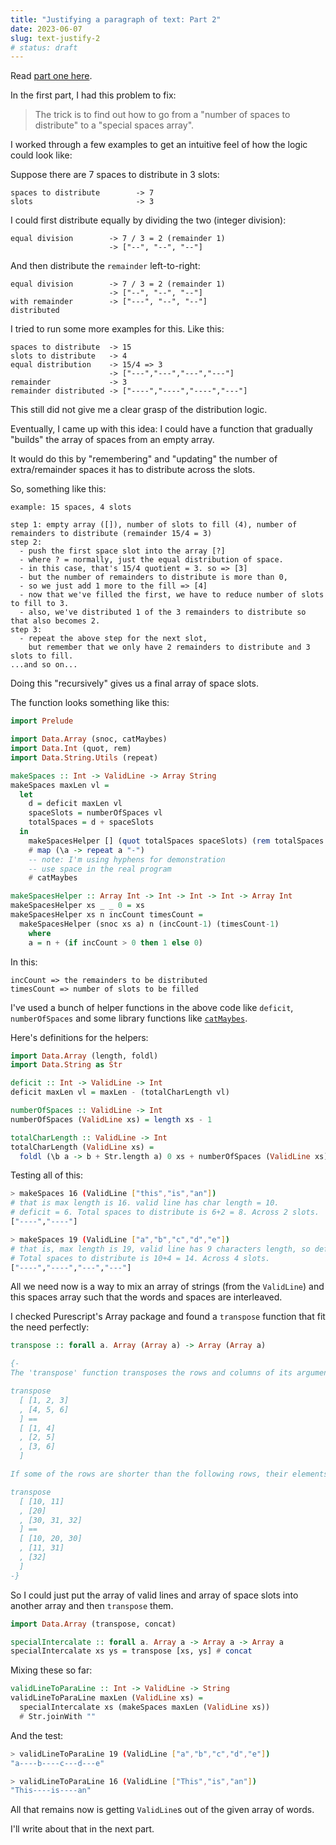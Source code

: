 ```yaml
---
title: "Justifying a paragraph of text: Part 2"
date: 2023-06-07
slug: text-justify-2
# status: draft
---
```


Read [part one here](/text-justify).

In the first part, I had this problem to fix:

> The trick is to find out how to go from a "number of spaces to distribute" to a "special spaces array".

I worked through a few examples to get an intuitive feel of how the logic could look like:

Suppose there are 7 spaces to distribute in 3 slots:

```text
spaces to distribute        -> 7
slots                       -> 3
```

I could first distribute equally by dividing the two (integer division):

```text
equal division        -> 7 / 3 = 2 (remainder 1)
                      -> ["--", "--", "--"]
```

And then distribute the `remainder` left-to-right:

```text
equal division        -> 7 / 3 = 2 (remainder 1)
                      -> ["--", "--", "--"]
with remainder        -> ["---", "--", "--"]
distributed
```

I tried to run some more examples for this. Like this:

```text
spaces to distribute  -> 15
slots to distribute   -> 4
equal distribution    -> 15/4 => 3
                      -> ["---","---","---","---"]
remainder             -> 3
remainder distributed -> ["----","----","----","---"]
```

This still did not give me a clear grasp of the distribution logic.

Eventually, I came up with this idea: I could have a function that gradually "builds" the array of spaces from an empty array.

It would do this by "remembering" and "updating" the number of extra/remainder spaces it has to distribute across the slots.

So, something like this:

```text
example: 15 spaces, 4 slots

step 1: empty array ([]), number of slots to fill (4), number of remainders to distribute (remainder 15/4 = 3)
step 2:
  - push the first space slot into the array [?]
  - where ? = normally, just the equal distribution of space.
  - in this case, that's 15/4 quotient = 3. so => [3]
  - but the number of remainders to distribute is more than 0,
  - so we just add 1 more to the fill => [4]
  - now that we've filled the first, we have to reduce number of slots to fill to 3.
  - also, we've distributed 1 of the 3 remainders to distribute so that also becomes 2.
step 3:
  - repeat the above step for the next slot,
    but remember that we only have 2 remainders to distribute and 3 slots to fill.
...and so on...
```

Doing this "recursively" gives us a final array of space slots.

The function looks something like this:

```haskell
import Prelude

import Data.Array (snoc, catMaybes)
import Data.Int (quot, rem)
import Data.String.Utils (repeat)

makeSpaces :: Int -> ValidLine -> Array String
makeSpaces maxLen vl =
  let
    d = deficit maxLen vl
    spaceSlots = numberOfSpaces vl
    totalSpaces = d + spaceSlots
  in
    makeSpacesHelper [] (quot totalSpaces spaceSlots) (rem totalSpaces spaceSlots) spaceSlots
    # map (\a -> repeat a "-")
    -- note: I'm using hyphens for demonstration
    -- use space in the real program
    # catMaybes

makeSpacesHelper :: Array Int -> Int -> Int -> Int -> Array Int
makeSpacesHelper xs _ _ 0 = xs
makeSpacesHelper xs n incCount timesCount =
  makeSpacesHelper (snoc xs a) n (incCount-1) (timesCount-1)
    where
    a = n + (if incCount > 0 then 1 else 0)
```

In this:

```
incCount => the remainders to be distributed
timesCount => number of slots to be filled
```

I've used a bunch of helper functions in the above code like `deficit`, `numberOfSpaces` and some library functions like [`catMaybes`][catmaybes].

Here's definitions for the helpers:

```haskell
import Data.Array (length, foldl)
import Data.String as Str

deficit :: Int -> ValidLine -> Int
deficit maxLen vl = maxLen - (totalCharLength vl)

numberOfSpaces :: ValidLine -> Int
numberOfSpaces (ValidLine xs) = length xs - 1

totalCharLength :: ValidLine -> Int
totalCharLength (ValidLine xs) =
  foldl (\b a -> b + Str.length a) 0 xs + numberOfSpaces (ValidLine xs)
```

Testing all of this:

```bash
> makeSpaces 16 (ValidLine ["this","is","an"])
# that is max length is 16. valid line has char length = 10.
# deficit = 6. Total spaces to distribute is 6+2 = 8. Across 2 slots.
["----","----"]

> makeSpaces 19 (ValidLine ["a","b","c","d","e"])
# that is, max length is 19, valid line has 9 characters length, so deficit is 10.
# Total spaces to distribute is 10+4 = 14. Across 4 slots.
["----","----","---","---"]
```

All we need now is a way to mix an array of strings (from the `ValidLine`) and this spaces array such that the words and spaces are interleaved.

I checked Purescript's Array package and found a `transpose` function that fit the need perfectly:

```haskell
transpose :: forall a. Array (Array a) -> Array (Array a)

{-
The 'transpose' function transposes the rows and columns of its argument. For example,

transpose
  [ [1, 2, 3]
  , [4, 5, 6]
  ] ==
  [ [1, 4]
  , [2, 5]
  , [3, 6]
  ]

If some of the rows are shorter than the following rows, their elements are skipped:

transpose
  [ [10, 11]
  , [20]
  , [30, 31, 32]
  ] ==
  [ [10, 20, 30]
  , [11, 31]
  , [32]
  ]
-}

```

So I could just put the array of valid lines and array of space slots into another array and then `transpose` them.

```haskell
import Data.Array (transpose, concat)

specialIntercalate :: forall a. Array a -> Array a -> Array a
specialIntercalate xs ys = transpose [xs, ys] # concat
```

Mixing these so far:

```haskell
validLineToParaLine :: Int -> ValidLine -> String
validLineToParaLine maxLen (ValidLine xs) =
  specialIntercalate xs (makeSpaces maxLen (ValidLine xs))
  # Str.joinWith ""
```

And the test:

```bash
> validLineToParaLine 19 (ValidLine ["a","b","c","d","e"])
"a----b----c---d---e"

> validLineToParaLine 16 (ValidLine ["This","is","an"])
"This----is----an"
```

All that remains now is getting `ValidLine`s out of the given array of words.

I'll write about that in the next part.

[catmaybes]: https://pursuit.purescript.org/
